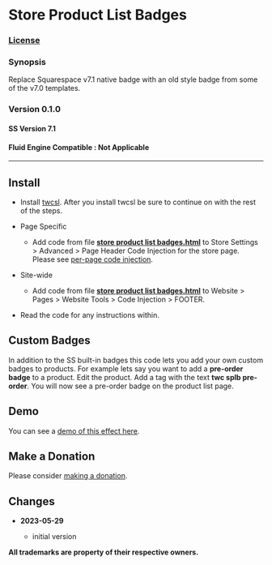 # Store Product List Badges

### [License][1]

### Synopsis

Replace Squarespace v7.1 native badge with an old style badge from some of the
v7.0 templates.

### Version 0.1.0

#### SS Version 7.1

#### Fluid Engine Compatible : Not Applicable

---

## Install

* Install [twcsl][2]. After you install twcsl be sure to continue on with the
  rest of the steps.
  
* Page Specific

  * Add code from file **[store product list badges.html][3]** to
    Store Settings > Advanced > Page Header Code Injection for the store page.
    Please see [per-page code injection][4].
    
* Site-wide

  * Add code from file **[store product list badges.html][3]** to Website >
    Pages > Website Tools > Code Injection > FOOTER.
    
* Read the code for any instructions within.

## Custom Badges

In addition to the SS built-in badges this code lets you add your own custom
badges to products. For example lets say you want to add a **pre-order badge**
to a product. Edit the product. Add a tag with the text **twc splb pre-order**.
You will now see a pre-order badge on the product list page.

## Demo

You can see a [demo of this effect here][5].

## Make a Donation

Please consider [making a donation][6].

## Changes

<!-- * **2021-06-15**

  * change code to work on v7.1 and v7.0 (Brine)
  * use twcsl
  * bumped version to 0.1d2
  -->
* **2023-05-29**

  * initial version

**All trademarks are property of their respective owners.**

[1]: https://github.com/tomsWebConsulting/twcsl/blob/main/LICENSE.txt#L1
[2]: https://github.com/tomsWebConsulting/twcsl#install-options
[3]: store%20product%20list%20badges.html#L1
[4]: https://support.squarespace.com/hc/en-us/articles/205815908-Using-code-injection#toc-per-page-code-injection
[5]: https://toms-web-consulting-demos.squarespace.com/store-product-list-badges?password=twcdemos
[6]: https://github.com/tomsWebConsulting/twcsl#make-a-donation
